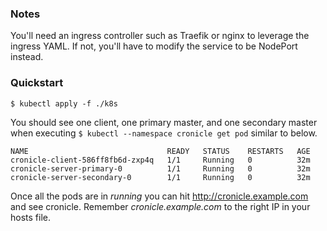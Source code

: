 ### Notes
You'll need an ingress controller such as Traefik or nginx to leverage the ingress YAML. If not, you'll have to modify the service to be NodePort instead.

### Quickstart
```$ kubectl apply -f ./k8s```

You should see one client, one primary master, and one secondary master when executing ```$ kubectl --namespace cronicle get pod``` similar to below.
```
NAME                               READY   STATUS    RESTARTS   AGE
cronicle-client-586ff8fb6d-zxp4q   1/1     Running   0          32m
cronicle-server-primary-0          1/1     Running   0          32m
cronicle-server-secondary-0        1/1     Running   0          32m
```

Once all the pods are in *running* you can hit http://cronicle.example.com and see cronicle. Remember *cronicle.example.com* to the right IP in your hosts file.
